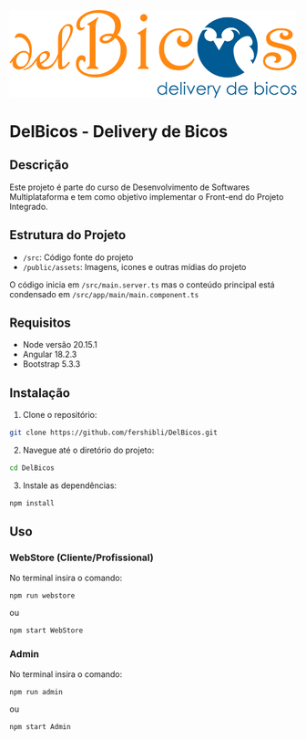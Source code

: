 ![Logo Delbicos](readme_images/DelBicos_git.png)

# DelBicos - Delivery de Bicos

## Descrição

Este projeto é parte do curso de Desenvolvimento de Softwares Multiplataforma e tem como objetivo implementar o Front-end do Projeto Integrado.

## Estrutura do Projeto

- `/src`: Código fonte do projeto
- `/public/assets`: Imagens, icones e outras mídias do projeto

O código inicia em `/src/main.server.ts` mas o conteúdo principal está condensado em `/src/app/main/main.component.ts`

## Requisitos

- Node versão 20.15.1
- Angular 18.2.3
- Bootstrap 5.3.3

## Instalação

1. Clone o repositório:

```sh
git clone https://github.com/fershibli/DelBicos.git
```

2. Navegue até o diretório do projeto:

```sh
cd DelBicos
```

3. Instale as dependências:

```sh
npm install
```

## Uso

### WebStore (Cliente/Profissional)

No terminal insira o comando:

```sh
npm run webstore
```

ou

```sh
npm start WebStore
```

### Admin

No terminal insira o comando:

```sh
npm run admin
```

ou

```sh
npm start Admin
```
